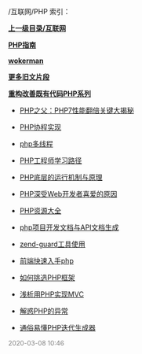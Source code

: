 /互联网/PHP 索引：


**[上一级目录/互联网](/互联网/index.md)**

**[PHP指南](/互联网/PHP/PHP指南/index.md)**

**[wokerman](/互联网/PHP/wokerman/index.md)**

**[更多旧文片段](/互联网/PHP/更多旧文片段/index.md)**

**[重构改善既有代码PHP系列](/互联网/PHP/重构改善既有代码PHP系列/index.md)**

- [PHP之父：PHP7性能翻倍关键大揭秘](/互联网/PHP/PHP之父：PHP7性能翻倍关键大揭秘.md)

- [PHP协程实现](/互联网/PHP/PHP协程实现.md)

- [php多线程](/互联网/PHP/php多线程.md)

- [PHP工程师学习路径](/互联网/PHP/PHP工程师学习路径.md)

- [PHP底层的运行机制与原理](/互联网/PHP/PHP底层的运行机制与原理.md)

- [PHP深受Web开发者喜爱的原因](/互联网/PHP/PHP深受Web开发者喜爱的原因.md)

- [PHP资源大全](/互联网/PHP/PHP资源大全.md)

- [php项目开发文档与API文档生成](/互联网/PHP/php项目开发文档与API文档生成.md)

- [zend-guard工具使用](/互联网/PHP/zend-guard工具使用.md)

- [前端快速入手php](/互联网/PHP/前端快速入手php.md)

- [如何挑选PHP框架](/互联网/PHP/如何挑选PHP框架.md)

- [浅析用PHP实现MVC](/互联网/PHP/浅析用PHP实现MVC.md)

- [解惑PHP的异常](/互联网/PHP/解惑PHP的异常.md)

- [通俗易懂PHP迭代生成器](/互联网/PHP/通俗易懂PHP迭代生成器.md)


<font size=2 color='grey'> 2020-03-08 10:46 </font>